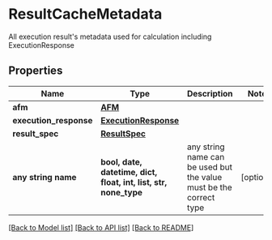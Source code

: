 # ResultCacheMetadata

All execution result's metadata used for calculation including ExecutionResponse

## Properties
Name | Type | Description | Notes
------------ | ------------- | ------------- | -------------
**afm** | [**AFM**](AFM.md) |  | 
**execution_response** | [**ExecutionResponse**](ExecutionResponse.md) |  | 
**result_spec** | [**ResultSpec**](ResultSpec.md) |  | 
**any string name** | **bool, date, datetime, dict, float, int, list, str, none_type** | any string name can be used but the value must be the correct type | [optional]

[[Back to Model list]](../README.md#documentation-for-models) [[Back to API list]](../README.md#documentation-for-api-endpoints) [[Back to README]](../README.md)


